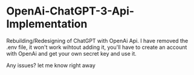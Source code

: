 ﻿# OpenAi-ChatGPT-3-Api-Implementation
Rebuilding/Redesigning of ChatGPT with OpenAi Api.
I have removed the .env file, it won't work wihtout adding it, you'll have to create an account with OpenAi and get your own secret key and use it.

Any issues? let me know right away
